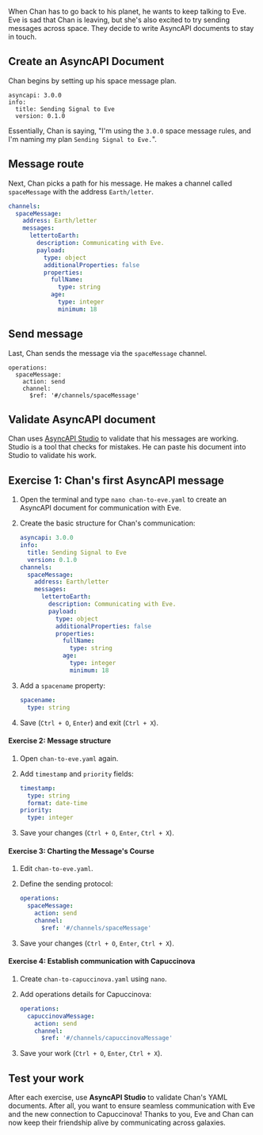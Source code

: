 When Chan has to go back to his planet, he wants to keep talking to Eve. Eve is sad that Chan is leaving, but she's also excited to try sending messages across space. They decide to write AsyncAPI documents to stay in touch.

## Create an AsyncAPI Document

Chan begins by setting up his space message plan.

```
asyncapi: 3.0.0
info:
  title: Sending Signal to Eve
  version: 0.1.0
```

Essentially, Chan is saying, "I'm using the `3.0.0` space message rules, and I'm naming my plan `Sending Signal to Eve.`".

## Message route

Next, Chan picks a path for his message. He makes a channel called `spaceMessage` with the address `Earth/letter`. 

```yaml
channels:
  spaceMessage:
    address: Earth/letter
    messages:
      lettertoEarth:
        description: Communicating with Eve.
        payload:
          type: object
          additionalProperties: false
          properties:
            fullName:
              type: string
            age:
              type: integer
              minimum: 18
```


## Send message

Last, Chan sends the message via the `spaceMessage` channel.


```
operations: 
  spaceMessage:
    action: send
    channel: 
      $ref: '#/channels/spaceMessage'
```


## Validate AsyncAPI document

Chan uses [AsyncAPI Studio](https://studio.asyncapi.com/) to validate that his messages are working. Studio is a tool that checks for mistakes. He can paste his document into Studio to validate his work.

## Exercise 1: Chan's first AsyncAPI message

1. Open the terminal and type `nano chan-to-eve.yaml` to create an AsyncAPI document for communication with Eve.

2. Create the basic structure for Chan's communication:

   ```yaml
   asyncapi: 3.0.0
   info:
     title: Sending Signal to Eve
     version: 0.1.0
   channels:
     spaceMessage:
       address: Earth/letter
       messages:
         lettertoEarth:
           description: Communicating with Eve.
           payload:
             type: object
             additionalProperties: false
             properties:
               fullName:
                 type: string
               age:
                 type: integer
                 minimum: 18
   ```

3. Add a `spacename` property:

   ```yaml
   spacename:
     type: string
   ```

4. Save (`Ctrl + O`, `Enter`) and exit (`Ctrl + X`).

#### Exercise 2: Message structure

1. Open `chan-to-eve.yaml` again.

2. Add `timestamp` and `priority` fields:

   ```yaml
   timestamp:
     type: string
     format: date-time
   priority:
     type: integer
   ```

3.  Save your changes (`Ctrl + O`, `Enter`, `Ctrl + X`).

#### Exercise 3: Charting the Message's Course

1. Edit `chan-to-eve.yaml`.

2. Define the sending protocol:

   ```yaml
   operations: 
     spaceMessage:
       action: send
       channel: 
         $ref: '#/channels/spaceMessage'
   ```

3. Save your changes (`Ctrl + O`, `Enter`, `Ctrl + X`).

#### Exercise 4: Establish communication with Capuccinova

1. Create `chan-to-capuccinova.yaml` using `nano`.

2. Add operations details for Capuccinova:

   ```yaml
   operations:
     capuccinovaMessage:
       action: send
       channel:
         $ref: '#/channels/capuccinovaMessage'
   ```

3. Save your work (`Ctrl + O`, `Enter`, `Ctrl + X`).

## Test your work

After each exercise, use **AsyncAPI Studio** to validate Chan's YAML documents. After all, you want to ensure seamless communication with Eve and the new connection to Capuccinova! Thanks to you, Eve and Chan can now keep their friendship alive by communicating across galaxies. 